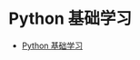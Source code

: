 # Python 基础学习

* [Python 基础学习](https://github.com/qiwsir/ITArticles/blob/master/BasicPython/index.md)
